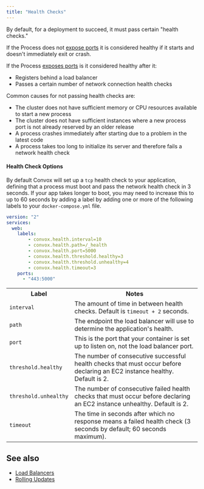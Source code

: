 ```yaml
---
title: "Health Checks"
---
```


By default, for a deployment to succeed, it must pass certain "health checks."

If the Process does not [expose ports](/docs/gen1/port-mapping) it is considered healthy if it starts and doesn't immediately exit or crash.
  
If the Process [exposes ports](/docs/gen1/port-mapping) is it considered healthy after it:
  
* Registers behind a load balancer
* Passes a certain number of network connection health checks

Common causes for not passing health checks are:

* The cluster does not have sufficient memory or CPU resources available to start a new process
* The cluster does not have sufficient instances where a new process port is not already reserved by an older release
* A process crashes immediately after starting due to a problem in the latest code
* A process takes too long to initialize its server and therefore fails a network health check


#### Health Check Options

By default Convox will set up a `tcp` health check to your application, defining that a process must boot and pass the network health check in 3 seconds. If your app takes longer to boot, you may need to increase this to up to 60 seconds by adding a label by adding one or more of the following labels to your `docker-compose.yml` file.

```yaml
version: "2"
services:
  web:
    labels:
        - convox.health.interval=10
        - convox.health.path=/_health
        - convox.health.port=5000
        - convox.health.threshold.healthy=3
        - convox.health.threshold.unhealthy=4
        - convox.health.timeout=3
    ports:
      - "443:5000"
```
<table>
  <tr>
    <th>Label</th>
    <th>Notes</th>
  </tr>
  <tr>
    <td><code>interval</code></td>
    <td>The amount of time in between health checks. Default is <code>timeout + 2</code> seconds.</td>
  </tr>
  <tr>
    <td><code>path</code></td>
    <td>The endpoint the load balancer will use to determine the application's health.</td>
  </tr>
  <tr>
    <td><code>port</code></td>
    <td>This is the port that your container is set up to listen on, not the load balancer port.</td>
  </tr>
  <tr>
    <td><code>threshold.healthy</code></td>
    <td>The number of consecutive successful health checks that must occur before declaring an EC2 instance healthy. Default is 2.</td>
  </tr>
  <tr>
    <td><code>threshold.unhealthy</code></td>
    <td>The number of consecutive failed health checks that must occur before declaring an EC2 instance unhealthy. Default is 2.</td>
  </tr>
  <tr>
    <td><code>timeout</code></td>
    <td>The time in seconds after which no response means a failed health check (3 seconds by default; 60 seconds maximum).</td>
  </tr>
</table>

## See also

* [Load Balancers](/docs/gen1/load-balancers/)
* [Rolling Updates](/docs/gen1/rolling-updates/)
